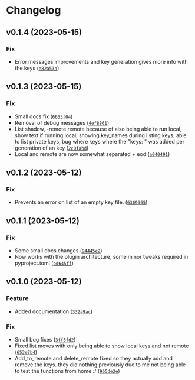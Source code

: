 # Changelog

<!--next-version-placeholder-->

## v0.1.4 (2023-05-15)
### Fix
* Error messages improvements and key generation gives more info with the keys ([`e82a53a`](https://github.com/educationwarehouse/edwh-sshkey-plugin/commit/e82a53a565a7cf1416b4794d10dfbf1eabd4288d))

## v0.1.3 (2023-05-15)
### Fix
* Small docs fix ([`6655f04`](https://github.com/educationwarehouse/edwh-sshkey-plugin/commit/6655f045d5a773742de6b37f7df93497d05b3a71))
* Removal of debug messages ([`4ef8861`](https://github.com/educationwarehouse/edwh-sshkey-plugin/commit/4ef8861d364041f11c3ec5598c40015400f7de24))
* List shadow, -remote remote because of also being able to run local, show text if running local, showing key_names during listing keys, able to list private keys, bug where keys where the "keys: " was added per generation of an key ([`2c0fabd`](https://github.com/educationwarehouse/edwh-sshkey-plugin/commit/2c0fabdca2bab14ca1e206b08f967130d86ffa2b))
* Local and remote are now somewhat separated + eod ([`a040491`](https://github.com/educationwarehouse/edwh-sshkey-plugin/commit/a0404917d3f6faad156e6a8b1605ca78babffa2a))

## v0.1.2 (2023-05-12)
### Fix
* Prevents an error on list of an empty key file. ([`6369365`](https://github.com/educationwarehouse/edwh-sshkey-plugin/commit/6369365def512e55c7cc1eba43940d6bea840fef))

## v0.1.1 (2023-05-12)
### Fix
* Some small docs changes ([`94445e2`](https://github.com/educationwarehouse/edwh-sshkey-plugin/commit/94445e2968148e18eaddd14506e8eb1c0b7bd6e9))
* Now works with the plugin architecture, some minor tweaks required in pyproject.toml ([`bd645ff`](https://github.com/educationwarehouse/edwh-sshkey-plugin/commit/bd645ffadb0523291995cfd2caefeb9c45de567c))

## v0.1.0 (2023-05-12)
### Feature
* Added documentation ([`332a9ac`](https://github.com/educationwarehouse/edwh-sshkey-plugin/commit/332a9ac25e677eb0c76b98929e61695ce0edbddd))

### Fix
* Small bug fixes ([`3ff5fd2`](https://github.com/educationwarehouse/edwh-sshkey-plugin/commit/3ff5fd20a32142cb29f5070ad1e7c7e8b6e9fa6a))
* Fixed list moves with only being able to show local keys and not remote ([`653e7b4`](https://github.com/educationwarehouse/edwh-sshkey-plugin/commit/653e7b4871abbf8877544b94090e4bf4aa9fb378))
* Add_to_remote and delete_remote fixed so they actually add and remove the keys. they did nothing previously due to me not being able to test the functions from home :/ ([`965de2e`](https://github.com/educationwarehouse/edwh-sshkey-plugin/commit/965de2e7690f90bffa15819180520d574552a1f5))
